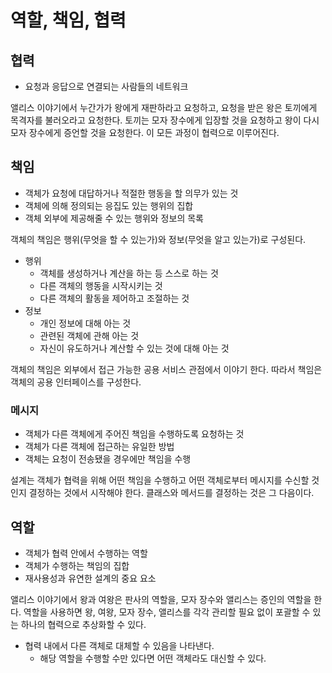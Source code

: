 # 역할, 책임, 협력
## 협력

- 요청과 응답으로 연결되는 사람들의 네트워크

앨리스 이야기에서 누간가가 왕에게 재판하라고 요청하고, 요청을 받은 왕은 토끼에게 목격자를 불러오라고 요청한다. 토끼는 모자 장수에게 입장할 것을 요청하고 왕이 다시 모자 장수에게 증언할 것을 요청한다. 이 모든 과정이 협력으로 이루어진다.

## 책임

- 객체가 요청에 대답하거나 적절한 행동을 할 의무가 있는 것
- 객체에 의해 정의되는 응집도 있는 행위의 집합
- 객체 외부에 제공해줄 수 있는 행위와 정보의 목록

객체의 책임은 행위(무엇을 할 수 있는가)와 정보(무엇을 알고 있는가)로 구성된다.

- 행위
    - 객체를 생성하거나 계산을 하는 등 스스로 하는 것
    - 다른 객체의 행동을 시작시키는 것
    - 다른 객체의 활동을 제어하고 조절하는 것
- 정보
    - 개인 정보에 대해 아는 것
    - 관련된 객체에 관해 아는 것
    - 자신이 유도하거나 계산할 수 있는 것에 대해 아는 것 

객체의 책임은 외부에서 접근 가능한 공용 서비스 관점에서 이야기 한다. 따라서 책임은 객체의 공용 인터페이스를 구성한다.

### 메시지

- 객체가 다른 객체에게 주어진 책임을 수행하도록 요청하는 것
- 객체가 다른 객체에 접근하는 유일한 방법
- 객체는 요청이 전송됐을 경우에만 책임을 수행

설계는 객체가 협력을 위해 어떤 책임을 수행하고 어떤 객체로부터 메시지를 수신할 것인지 결정하는 것에서 시작해야 한다. 클래스와 메서드를 결정하는 것은 그 다음이다.

## 역할

- 객체가 협력 안에서 수행하는 역할
- 객체가 수행하는 책임의 집합
- 재사용성과 유연한 설계의 중요 요소

앨리스 이야기에서 왕과 여왕은 판사의 역할을, 모자 장수와 앨리스는 증인의 역할을 한다. 역할을 사용하면 왕, 여왕, 모자 장수, 앨리스를 각각 관리할 필요 없이 포괄할 수 있는 하나의 협력으로 추상화할 수 있다.

- 협력 내에서 다른 객체로 대체할 수 있음을 나타낸다.
    - 해당 역할을 수행할 수만 있다면 어떤 객체라도 대신할 수 있다.
    
